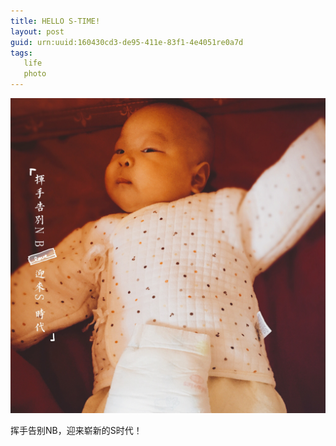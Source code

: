 ```yaml
---
title: HELLO S-TIME!
layout: post
guid: urn:uuid:160430cd3-de95-411e-83f1-4e4051re0a7d
tags: 
   life
   photo
---
```


![D72](/media/files/2016/NBS.JPG)

 
挥手告别NB，迎来崭新的S时代！   
 


